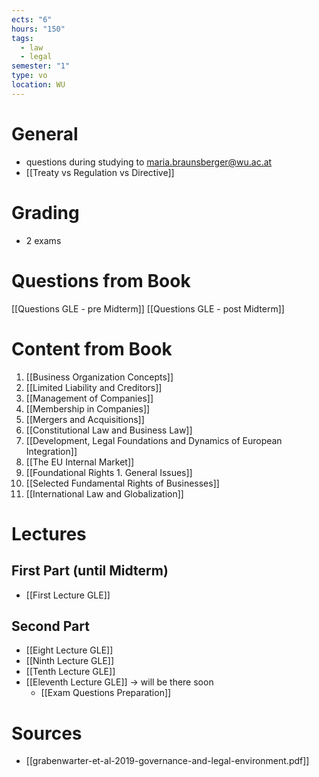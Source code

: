 ```yaml
---
ects: "6"
hours: "150"
tags:
  - law
  - legal
semester: "1"
type: vo
location: WU
---
```

# General
- questions during studying to maria.braunsberger@wu.ac.at
- [[Treaty vs Regulation vs Directive]]

# Grading
- 2 exams

# Questions from Book
[[Questions GLE - pre Midterm]]
[[Questions GLE - post Midterm]]

# Content from Book
1. [[Business Organization Concepts]]
2. [[Limited Liability and Creditors]]
3. [[Management of Companies]]
4. [[Membership in Companies]]
5. [[Mergers and Acquisitions]]
6. [[Constitutional Law and Business Law]]
7. [[Development, Legal Foundations and Dynamics of European Integration]]
8. [[The EU Internal Market]]
9. [[Foundational Rights 1. General Issues]]
10. [[Selected Fundamental Rights of Businesses]]
11. [[International Law and Globalization]]
# Lectures
## First Part (until Midterm)
- [[First Lecture GLE]]
## Second Part
- [[Eight Lecture GLE]]
- [[Ninth Lecture GLE]]
- [[Tenth Lecture GLE]]
- [[Eleventh Lecture GLE]] -> will be there soon
	- [[Exam Questions Preparation]]
# Sources
- [[grabenwarter-et-al-2019-governance-and-legal-environment.pdf]]